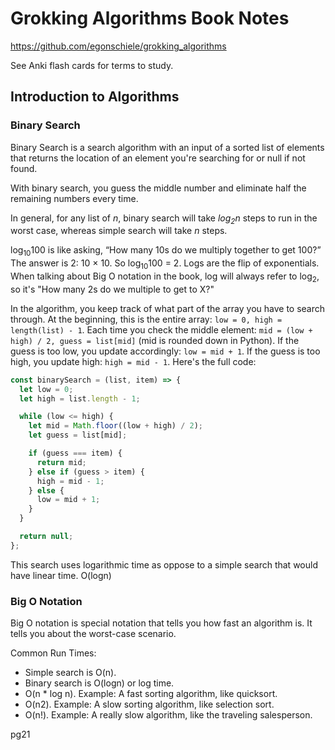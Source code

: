 # Grokking Algorithms Book Notes

https://github.com/egonschiele/grokking_algorithms

See Anki flash cards for terms to study.

## Introduction to Algorithms

### Binary Search

Binary Search is a search algorithm with an input of a sorted list of elements that returns the location of an element you're searching for or null if not found.

With binary search, you guess the middle number and eliminate half the remaining numbers every time.

In general, for any list of <i>n</i>, binary search will take <i>log<sub>2</sub>n</i> steps to run in the worst case, whereas simple search will take <i>n</i> steps.

log<sub>10</sub>100 is like asking, “How many 10s do we multiply together to get 100?” The answer is 2: 10 × 10. So log<sub>10</sub>100 = 2. Logs are the flip of exponentials. When talking about Big O notation in the book, log will always refer to log<sub>2</sub>, so it's "How many 2s do we multiple to get to X?"

In the algorithm, you keep track of what part of the array you have to search through. At the beginning, this is the entire array: `low = 0, high = length(list) - 1`. Each time you check the middle element: `mid = (low + high) / 2, guess = list[mid]` (mid is rounded down in Python). If the guess is too low, you update accordingly: `low = mid + 1`. If the guess is too high, you update high: `high = mid - 1`. Here's the full code:

```js
const binarySearch = (list, item) => {
  let low = 0;
  let high = list.length - 1;

  while (low <= high) {
    let mid = Math.floor((low + high) / 2);
    let guess = list[mid];

    if (guess === item) {
      return mid;
    } else if (guess > item) {
      high = mid - 1;
    } else {
      low = mid + 1;
    }
  }

  return null;
};
```

This search uses logarithmic time as oppose to a simple search that would have linear time. O(logn)

### Big O Notation

Big O notation is special notation that tells you how fast an algorithm is. It tells you about the worst-case scenario.

Common Run Times:

- Simple search is O(n).
- Binary search is O(logn) or log time.
- O(n \* log n). Example: A fast sorting algorithm, like quicksort.
- O(n2). Example: A slow sorting algorithm, like selection sort.
- O(n!). Example: A really slow algorithm, like the traveling salesperson.

pg21
